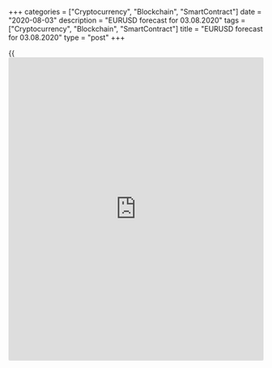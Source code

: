 +++
categories = ["Cryptocurrency", "Blockchain", "SmartContract"]
date = "2020-08-03"
description = "EURUSD forecast for 03.08.2020"
tags = ["Cryptocurrency", "Blockchain", "SmartContract"]
title = "EURUSD forecast for 03.08.2020"
type = "post"
+++

{{<iframe id="large-banner" src="https://www.bounty.group/#slide=7.0" width="100%" height="600" scrolling="no" style="border: 0px solid rgb(216, 221, 230); border-radius: 3px;">}}

August 3, 2020

August 3, 2020

EUR/USD forecast: Poor management will kill dollarDmitri Demidenko

##  **Fundamental U.S. dollar forecast for today**

### EUR/USD pair is being corrected, but the euro uptrend is strong

You can take all my factories, all my capital, everything I have from
me. But leave me five of my best managers, and before you know it, I’ll
be ahead of everyone else again. One of the richest men of the 19th
century, Andrew Carnegie _,_  was right. Success in business depends on
efficient management. Forex trading is also a business. The strength of
a currency is determined also by efficient management. The euro-area
used to envy the USA that could afford to redistribute financial
resources from strong states to weak ones. Only the pandemic has forced
the EU to abandon the principle “at court everyone is for himself.” It
has immediately influenced the [EUR/USD][1] rates.

In the modern world, a bet on a currency is a bet on the control over
the coronavirus. However, Congress failed to agree on the extension of
the program of weekly unemployment benefits that officially expired on
July 31, leaving more than 25 million people without support. In Europe,
however, the rich North provides aid for the poor South. So, the
management in the euro-area seems to be more effective. Financial
analysts suggest that poor management could kill the US dollar.

In August, the USD index has featured the worst drop over almost two
years. The bear speculative sentiment in the derivatives market is as
strong as in April 2018.

### Dynamics of US dollar speculative positions

![LiteForex: EURUSD forecast for 03.08.2020][2]

 _Source: Wall Street Journal._

As [I suggested earlier][3], weak data on European GDPs triggered the
[EUR/USD][1] correction. However, amid the divergence in the
epidemiological environment, the euro-area economy is likely to recover
sooner than the US growth. Federal Reserve Bank of Minneapolis President
Neel Kashkari has even suggested a fresh lockdown for 4 – 6 weeks.
Allegedly, the US Congress can afford it.

The euro-area GDP in the April-May period fell by 40.3% on an annual
basis, which, compared with the same period of 2019, seems to be a more
dramatic drop than the US GDP drop by 32.9%. However, population support
programs will continue in 2021; the worst-affected regions, including
Italy, performed better than expected. The control over the coronavirus
relieves fear, which is a key factor in the economic recovery trend.

### Dynamics of European GDPs

![LiteForex: EURUSD forecast for 03.08.2020][4]

 _Source: Bloomberg_

Of course, there are many problems in the euro area. The European
economy is much dependent on exports and tourism, which makes foreign
demand a very important factor. Under the current conditions, it could
slow down the economic recovery. Besides, the number of coronavirus
cases has increased amid the end of the lockdown in some parts of the
region, including Spain.

The epidemiological situation in the US is difficult, the management is
poor. Besides, the US even now, when all the countries try to unite to
solve a common problem, continues its attacks on China trying to please
the ambitions of the White House. All these factors support the idea of
the strong [EUR/USD][1] uptrend. It makes sense to use the drawdowns to
1.173, 1.168, and 1.162 to enter long-term purchases.

* * *

P.S. Did you like my article? Share it in social networks: it will be
the best “thank you" :)

Ask me questions and comment below. I’ll be glad to answer your
questions and give necessary explanations.

 **Useful links:**

  * I recommend trying to trade with a reliable broker [here][5]. The system allows you to trade by yourself or copy successful traders from all across the globe.
  * Use my promo-code BLOG for getting deposit bonus 50% on LiteForex platform. Just enter this code in the appropriate field while [depositing][6] your trading account.
  * Telegram channel with high-quality analytics, Forex reviews, training articles, and other useful things for traders <t.me/liteforex>



## Price chart of EURUSD in real time mode

![EUR/USD forecast: Poor management will kill dollar][7]

The content of this article reflects the author’s opinion and does not
necessarily reflect the official position of LiteForex. The material
published on this page is provided for informational purposes only and
should not be considered as the provision of investment advice for the
purposes of Directive 2004/39/EC.

Rate this article:

{{value}}

( {{count}} {{title}} )

   1. my.liteforex.com/trading/chart?symbol=EURUSD&returnUrl=true
   2. cdn.liteforex.com/cache/uploads/blog_post/eurusd/dollar-cftc-03-08-20.jpg?w=30&s=2b1d06e382a01ee20495a2e1dc724a39
   3. www.liteforex.com/blog/analysts-opinions/forecast-for-eurusd-dollar-lost-its-nerves/
   4. cdn.liteforex.com/cache/uploads/blog_post/eurusd/euro-area-gdp-03-08-20.jpg?w=30&s=059bf2b4f2408e0d6e20649a42a6b422
   5. my.liteforex.com/?category=analysts-opinions&slug=eurusd-forecast-poor-management-will-kill-dollar&openPopup=%2Fregistration%2Fpopup&utm_source=blog&utm_medium=article&utm_campaign=bonus
   6. my.liteforex.com/deposit/?category=analysts-opinions&slug=eurusd-forecast-poor-management-will-kill-dollar&promo_code=BLOG&utm_source=blog&utm_medium=article&utm_campaign=bonus
   7. cdn.liteforex.com/cache/uploads/blog_post/eurusd/liteforex-blog-eurusd-03-08-20.jpg?q=75&w=1000&s=d0fb51a2c14281f0b2b138b8b94175c2